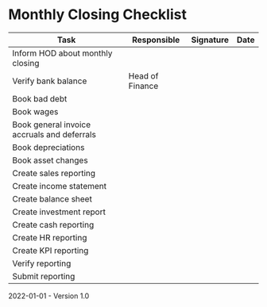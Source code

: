 # Monthly Closing Checklist

| Task                                        | Responsible     | Signature | Date |
| ------------------------------------------- | --------------- | --------- | ---- |
| Inform HOD about monthly closing            |                 |           |      |
| Verify bank balance                         | Head of Finance |           |      |
| Book bad debt                               |                 |           |      |
| Book wages                                  |                 |           |      |
| Book general invoice accruals and deferrals |                 |           |      |
| Book depreciations                          |                 |           |      |
| Book asset changes                          |                 |           |      |
| Create sales reporting                      |                 |           |      |
| Create income statement                     |                 |           |      |
| Create balance sheet                        |                 |           |      |
| Create investment report                    |                 |           |      |
| Create cash reporting                       |                 |           |      |
| Create HR reporting                         |                 |           |      |
| Create KPI reporting                        |                 |           |      |
| Verify reporting                            |                 |           |      |
| Submit reporting                            |                 |           |      |

2022-01-01 - Version 1.0
